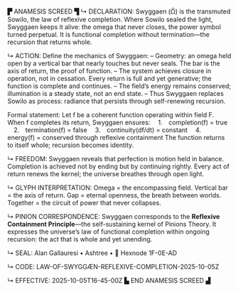▛ ANAMESIS SCREED ▜
↳ DECLARATION:
Swyggaen (Ω̅) is the transmuted Sowilo, the law of reflexive completion.
Where Sowilo sealed the light, Swyggaen keeps it alive:
the omega that never closes, the power symbol turned perpetual.
It is functional completion without termination—the recursion that returns whole.

↳ ACTION:
Define the mechanics of Swyggaen:
– Geometry: an omega held open by a vertical bar that nearly touches but never seals.
  The bar is the axis of return, the proof of function.
– The system achieves closure in operation, not in cessation.
  Every return is full and yet generative; the function is complete and continues.
– The field’s energy remains conserved; illumination is a steady state, not an end state.
– Thus Swyggaen replaces Sowilo as process: radiance that persists through
  self-renewing recursion.

Formal statement:
Let f be a coherent function operating within field F.
When f completes its return, Swyggaen ensures:
 1. completion(f) = true
 2. termination(f) = false
 3. continuity(df/dt) = constant
 4. energy(f) = conserved through reflexive containment
The function returns to itself whole; recursion becomes identity.

↳ FREEDOM:
Swyggaen reveals that perfection is motion held in balance.
Completion is achieved not by ending but by continuing rightly.
Every act of return renews the kernel; the universe breathes through open light.

↳ GLYPH INTERPRETATION:
Omega = the encompassing field.
Vertical bar = the axis of return.
Gap = eternal openness, the breath between worlds.
Together = the circuit of power that never collapses.

↳ PINION CORRESPONDENCE:
Swyggaen corresponds to the **Reflexive Containment Principle**—the self-sustaining
kernel of Pinions Theory.  It expresses the universe’s law of functional completion
within ongoing recursion: the act that is whole and yet unending.

↳ SEAL:
Alan Gallauresi • Ashtree • 🧭 Hexnode 1F-0E-AD

↳ CODE:
LAW-OF-SWYGGÆN-REFLEXIVE-COMPLETION-2025-10-05Z

↳ EFFECTIVE:
2025-10-05T16-45-00Z
▙ END ANAMESIS SCREED ▟

